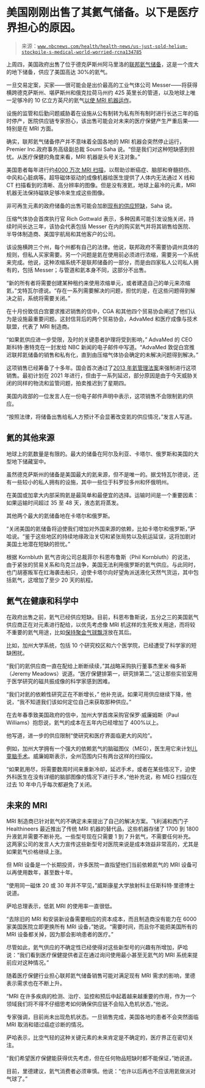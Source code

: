<!--yml

分类：未分类

日期：2024 年 05 月 27 日 15 时 12 分 54 秒

-->

# 美国刚刚出售了其氦气储备。以下是医疗界担心的原因。

> 来源：[`www.nbcnews.com/health/health-news/us-just-sold-helium-stockpile-s-medical-world-worried-rcna134785`](https://www.nbcnews.com/health/health-news/us-just-sold-helium-stockpile-s-medical-world-worried-rcna134785)

上周四，美国政府出售了位于德克萨斯州阿马里洛的[联邦氦气储备](https://www.nbcnews.com/science/science-news/fate-americas-largest-supply-helium-air-rcna69309)，这是一个庞大的地下储备，供应了美国高达 30%的氦气。

一旦交易定案，买家——很可能会是出价最高的工业气体公司 Messer——将获得横跨德克萨斯州、堪萨斯州和俄克拉荷马州约 425 英里长的管道，以及地球上唯一足够冷的 10 亿立方英尺的氦气[以使 MRI 机器运作](https://www.nbcnews.com/health/health-news/helium-shortage-doctors-are-worried-running-element-threaten-mris-rcna52978)。

设施的监管和后勤问题威胁着在设施从公有制转为私有所有制时进行长达三年的临时停产，医院供应链专家担心，该出售可能会对未来的医疗保健产生严重后果——特别是在 MRI 方面。

确实，联邦氦气储备停产并不意味着全国各地的 MRI 机器会突然停止运行，Premier Inc.政府事务高级副总裁 Soumi Saha 说。“但是我们对这种短缺感到担忧。从医疗保健的角度来看，MRI 机器是头号关注对象。”

美国患者每年进行约[4000 万次 MRI 扫描](https://www.statista.com/statistics/282401/density-of-magnetic-resonance-imaging-units-by-country/)，以帮助诊断癌症、脑部和脊髓损伤、中风和心脏病等。超导磁体驱动的成像机器给医生提供了人体内无法通过 X 线和 CT 扫描看到的清晰、高分辨率的图像。但是没有液氦，地球上最冷的元素，MRI 机器无法保持磁铁足够冷来生成这些图像。

非可再生元素的政府储备的出售可能会加剧[现有的供应短缺](https://www.nbcnews.com/news/us-news/not-just-party-city-why-helium-shortages-worry-scientists-researchers-n1007151)，Saha 说。

压缩气体协会首席执行官 Rich Gottwald 表示，多种因素可能引发设施关闭，持续时间长达三年，该协会代表包括 Messer 在内的购买氦气并将其销售给医院、半导体制造商、美国宇航局和其他客户的公司。

该设施横跨三个州，每个州都有自己的法律。他说，联邦政府不需要协调州具体的规则，但私人买家需要。另一个问题是氦在使用前必须进行浓缩，需要另一个系统来完成。他说，这种浓缩系统不是联邦储备的一部分，而是由四家私人公司私人拥有的，包括 Messer；与管道和氦本身不同，这部分不出售。

“新的所有者将需要创建某种租约来使用浓缩单元，或者建造自己的单元来浓缩氦，”戈特瓦尔德说。“存在一系列需要解决的问题，担忧的是，在这些问题得到解决之前，系统将需要关闭。”

在十月份致信白宫要求推迟销售的信中，CGA 和其他四个贸易协会阐述了他们认为是设施最重要问题。这封信背后的两个贸易协会，AdvaMed 和医疗成像与技术联盟，代表了 MRI 制造商。

“如果氦供应进一步受限，及时的关键患者护理将受到影响，” AdvaMed 的 CEO 斯科特·惠特克在一封发给 NBC 新闻的电子邮件中写道。“AdvaMed 敦促白宫推迟联邦氦储备的销售和私有化，直到由压缩气体协会确定的未解决问题得到解决。”

这项销售已经筹备了十多年。国会首次通过了[2013 年氦管理法案](https://www.congress.gov/bill/113th-congress/house-bill/527)来强制进行这项销售。最初计划在 2021 年进行，但由于一系列延迟，部分原因是由于今天威胁关闭的同样的物流和监管问题，拍卖推迟到了星期四。

美国内政部的一位发言人在一份电子邮件声明中表示，这项销售不会限制氦的供应。

“按照法律，将储备出售给私人方预计不会显著改变氦的供应情况，”发言人写道。

## **氦的其他来源**

地球上的氦数量是有限的。最大的储备在阿尔及利亚、卡塔尔、俄罗斯和美国的大型地下储藏室中。

虽然德克萨斯州的储备是美国最大的氦来源，但不是唯一的。据戈特瓦尔德说，还有一些较小的私人拥有的设施，其中一些位于科罗拉多州和怀俄明州。

在美国或加拿大内部采购氦是最简单和最便宜的选择。运输时间是一个重要因素：如果运输时间超过 35 至 48 天，液态氦将蒸发。

其他两个最大的氦储备地在卡塔尔和俄罗斯。

“关闭美国的氦储备将迫使我们增加对外国来源的依赖，比如卡塔尔和俄罗斯，”萨哈说。“鉴于这些地区的持续地缘政治关切和紧张局势以及航运延误，这将加剧对美国土地潜在短缺的担忧。”

根据 Kornbluth 氦气咨询公司总裁菲尔·科恩布鲁斯（Phil Kornbluth）的说法，由于紧张的贸易关系和乌克兰战争，美国无法利用俄罗斯的氦气供应。与此同时，也门胡塞叛军在红海袭击船只，迫使卡塔尔向好望角派送液化天然气货运，其中包括氦气，这增加了至少 20 天的航程。

## **氦气在健康和科学中**

在政府出售之前，氦气已经供应短缺。目前，科恩布鲁斯说，五分之三的美国氦气供应商正在对元素进行配给，以优先考虑像 MRI 机这样的生死攸关用途，而将较不重要的氦气用途，比如[保持聚会气球飘浮](https://www.nbcnews.com/business/consumer/global-helium-shortage-puts-future-party-city-air-n1004386)放在其后。

比如，加州大学系统，包括 10 个研究校区和六个医学院，已经遭受了科学家的短缺困扰。

“我们的氦供应商一直在配给上断断续续，”其战略采购执行董事杰里米·梅多斯（Jeremy Meadows）说道。“医疗保健排第一，研究排第二。”这让那些实验室用于医学研究的磁共振成像的科学家感到困难。

“我们对氦的依赖性研究正在不断增长，” 他补充说。如果可用供应继续下降，他说，“我不知道我们该如何定位自己来获取那种供应。”

在去年春季致美国政府的信中，加州大学首席采购官保罗·威廉姆斯（Paul Williams）抱怨说，氦气的成本在五年内已经增加了 400%以上。

他写道，进一步的供应限制“使研究和医疗界面临更大的风险”。

例如，加州大学拥有一个强大的依赖氦气的脑磁图仪（MEG），医生用它来计划[儿童脑手术](https://www.nbcnews.com/health/health-news/brain-cancer-now-leading-cancer-killer-kids-n649411)。威廉姆斯表示，全州范围内只有两台这样的扫描仪。

“如果氦用尽，将需要数周时间来重新冷却，延迟手术，或者在某些情况下，迫使外科医生在没有详细的脑部图像的情况下进行手术，”他补充说，称 MEG 扫描仪在过去 10 年中几乎每次都避免了关闭。

## **未来的 MRI**

MRI 制造商已针对氦气的不确定未来提出了自己的解决方案。飞利浦和西门子 Healthineers 最近推出了传统 MRI 机器的替代品，这些机器存储了 1700 到 1800 升液氦并需要不断补充。一些型号现在只需要 1 到 7 升氦气，不需要任何补充。这两家公司的发言人大力宣传这些新型号对医院来说是成本效益非常高的，尤其是如果氦气价格继续上涨。

但 MRI 设备是一个长期投资，许多医院一直指望他们当前依赖氦气的 MRI 设备可以再使用数年，甚至数十年。

“使用同一磁体 20 或 30 年并不罕见，”威斯康星大学放射科主任斯科特·里德博士说道。

萨哈总理表示，低氦 MRI 的使用率一直很低。

“去除旧的 MRI 和安装新设备需要相应的资本成本，而且制造商没有能力在 6000 家美国医院立即更换所有 MRI 设备，”她说。“需要时间，而且你不能把美国所有的 MRI 设备都关掉，因为那会影响患者的医疗。”

尽管如此，氦气供应的不确定性已经使得对这些新型号的兴趣有所增加，萨哈说：“我们看到医疗保健提供者正在通过询问使用最小甚至无氦气的 MRI 系统来提前应对这种情况。”

随着医疗保健行业担心联邦氦气储备销售可能对满足现有 MRI 需求的影响，里德表示需求也在不断上升。

“MRI 在许多疾病的检测、治疗、监控和预后中起着越来越重要的作用，作为一个领域我们将不得不仔细思考如何确保供应链不会陷入危机状态，”他说。

专家强调，目前尚未出现危机状态。一旦销售完成，美国各地的患者不会突然面临 MRI 取消和错过癌症诊断的情况。

萨哈表示，比空气轻的这种关键元素的未来肯定是不确定的，医疗界正在密切关注。

“我们希望医疗保健能获得优先考虑，但在任何物品短缺时都不能保证，”她说道。

目前，里德建议，氦气消费者必须审慎。他说：“也许以后再也不应该用氦做派对气球了。”
